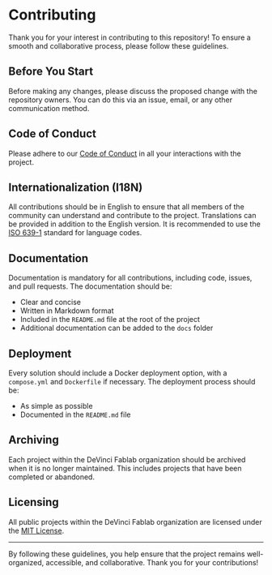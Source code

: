 # Contributing

Thank you for your interest in contributing to this repository! To ensure a smooth and collaborative process, please follow these guidelines.

## Before You Start

Before making any changes, please discuss the proposed change with the repository owners. You can do this via an issue, email, or any other communication method.

## Code of Conduct

Please adhere to our [Code of Conduct](./CODE_OF_CONDUCT.md) in all your interactions with the project.

## Internationalization (I18N)

All contributions should be in English to ensure that all members of the community can understand and contribute to the project. Translations can be provided in addition to the English version. It is recommended to use the [ISO 639-1](https://en.wikipedia.org/wiki/List_of_ISO_639-1_codes) standard for language codes.

## Documentation

Documentation is mandatory for all contributions, including code, issues, and pull requests. The documentation should be:

- Clear and concise
- Written in Markdown format
- Included in the `README.md` file at the root of the project
- Additional documentation can be added to the `docs` folder

## Deployment

Every solution should include a Docker deployment option, with a `compose.yml` and `Dockerfile` if necessary. The deployment process should be:

- As simple as possible
- Documented in the `README.md` file

## Archiving

Each project within the DeVinci Fablab organization should be archived when it is no longer maintained. This includes projects that have been completed or abandoned.

## Licensing

All public projects within the DeVinci Fablab organization are licensed under the [MIT License](../LICENSE).

---

By following these guidelines, you help ensure that the project remains well-organized, accessible, and collaborative. Thank you for your contributions!
